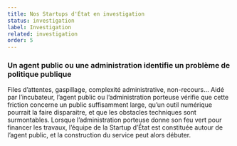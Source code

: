 ```yaml
---
title: Nos Startups d'État en investigation
status: investigation
label: Investigation
related: investigation
order: 5
---
```

### Un agent public ou une administration identifie un problème de politique publique

Files d’attentes, gaspillage, complexité administrative, non-recours… Aidé par l’incubateur, l’agent public ou l’administration porteuse vérifie que cette friction concerne un public suffisamment large, qu’un outil numérique pourrait la faire disparaitre, et que les obstacles techniques sont surmontables. Lorsque l’administration porteuse donne son feu vert pour financer les travaux, l’équipe de la Startup d’État est constituée autour de l’agent public, et la construction du service peut alors débuter.

